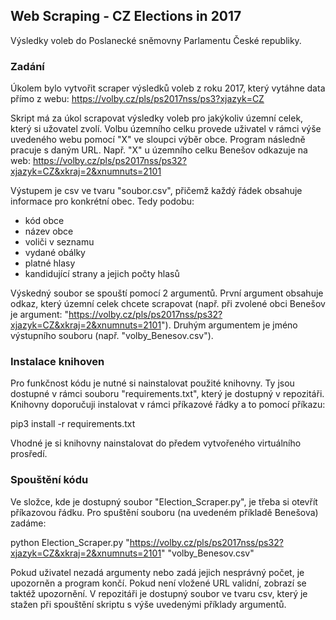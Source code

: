 ## Web Scraping - CZ Elections in 2017

Výsledky voleb do Poslanecké sněmovny Parlamentu České republiky.

### Zadání 
Úkolem bylo vytvořit scraper výsledků voleb z roku 2017, který vytáhne data přímo z webu: https://volby.cz/pls/ps2017nss/ps3?xjazyk=CZ

Skript má za úkol scrapovat výsledky voleb pro jakýkoliv územní celek, který si užovatel zvolí. Volbu územního celku provede uživatel v rámci výše uvedeného webu  pomocí "X" ve sloupci výběr obce. Program následně pracuje s daným URL.  Např. "X" u územního celku Benešov odkazuje na web: https://volby.cz/pls/ps2017nss/ps32?xjazyk=CZ&xkraj=2&xnumnuts=2101

Výstupem je csv ve tvaru "soubor.csv", přičemž každý řádek obsahuje informace pro konkrétní obec. Tedy podobu:

- kód obce
- název obce
- voliči v seznamu
- vydané obálky
- platné hlasy
- kandidující strany a jejich počty hlasů

Výskedný soubor se spouští pomocí 2 argumentů. První argument obsahuje odkaz, který územní celek chcete scrapovat (např. při zvolené obci Benešov je argument: "https://volby.cz/pls/ps2017nss/ps32?xjazyk=CZ&xkraj=2&xnumnuts=2101"). Druhým argumentem je jméno výstupního souboru (např. "volby_Benesov.csv"). 

### Instalace knihoven 
Pro funkčnost kódu je nutné si nainstalovat použité knihovny. Ty jsou dostupné v rámci souboru "requirements.txt", který je dostupný v repozitáři. Knihovny doporučuji instalovat v rámci příkazové řádky a to pomocí příkazu: 

pip3 install -r requirements.txt

Vhodné je si knihovny nainstalovat do předem vytvořeného virtuálního prosředí. 

### Spouštění kódu 
Ve složce, kde je dostupný soubor "Election_Scraper.py", je třeba si otevřít příkazovou řádku. Pro spuštění souboru (na uvedeném příkladě Benešova) zadáme:

python Election_Scraper.py "https://volby.cz/pls/ps2017nss/ps32?xjazyk=CZ&xkraj=2&xnumnuts=2101" "volby_Benesov.csv"

Pokud uživatel nezadá argumenty nebo zadá jejich nesprávný počet, je upozorněn a program končí. Pokud není vložené URL validní, zobrazí se taktéž upozornění. 
V repozitáři je dostupný soubor ve tvaru csv, který je stažen při spouštění skriptu s výše uvedenými příklady argumentů. 

